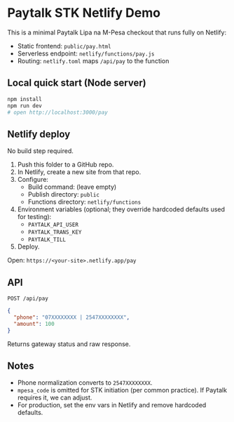 # Paytalk STK Netlify Demo

This is a minimal Paytalk Lipa na M-Pesa checkout that runs fully on Netlify:

- Static frontend: `public/pay.html`
- Serverless endpoint: `netlify/functions/pay.js`
- Routing: `netlify.toml` maps `/api/pay` to the function

## Local quick start (Node server)
```bash
npm install
npm run dev
# open http://localhost:3000/pay
```

## Netlify deploy
No build step required.

1. Push this folder to a GitHub repo.
2. In Netlify, create a new site from that repo.
3. Configure:
   - Build command: (leave empty)
   - Publish directory: `public`
   - Functions directory: `netlify/functions`
4. Environment variables (optional; they override hardcoded defaults used for testing):
   - `PAYTALK_API_USER`
   - `PAYTALK_TRANS_KEY`
   - `PAYTALK_TILL`
5. Deploy.

Open: `https://<your-site>.netlify.app/pay`

## API
`POST /api/pay`
```json
{
  "phone": "07XXXXXXXX | 2547XXXXXXXX",
  "amount": 100
}
```
Returns gateway status and raw response.

## Notes
- Phone normalization converts to `2547XXXXXXXX`.
- `mpesa_code` is omitted for STK initiation (per common practice). If Paytalk requires it, we can adjust.
- For production, set the env vars in Netlify and remove hardcoded defaults.
